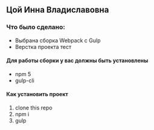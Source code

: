 ## Цой Инна Владиславовна

### Что было сделано:
* Выбрана сборка Webpack с Gulp
* Верстка проекта тест

#### Для работы сборки у вас должны быть установлены
* npm 5
* gulp-cli

#### Как установить проект
1. clone this repo
2. npm i
3. gulp
